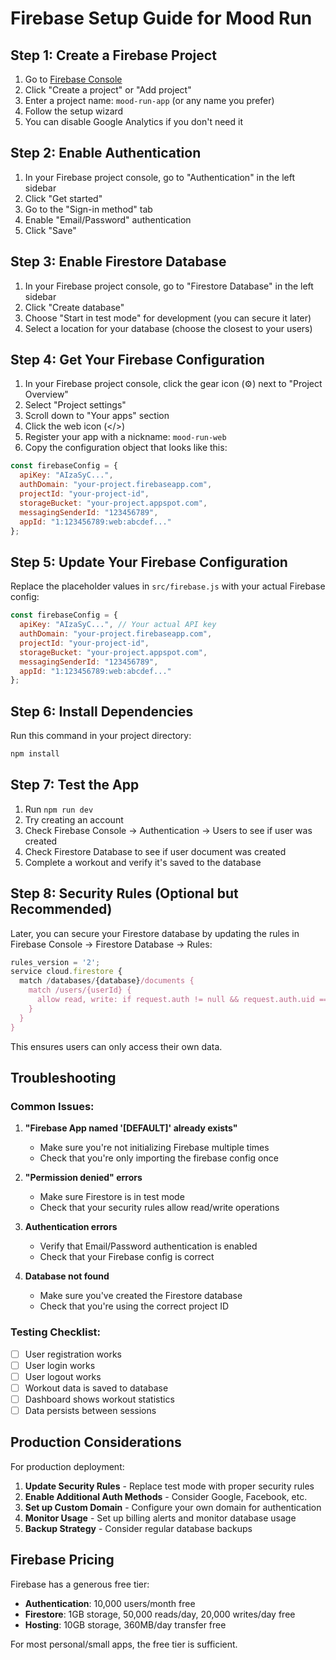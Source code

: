 # Firebase Setup Guide for Mood Run

## Step 1: Create a Firebase Project

1. Go to [Firebase Console](https://console.firebase.google.com/)
2. Click "Create a project" or "Add project"
3. Enter a project name: `mood-run-app` (or any name you prefer)
4. Follow the setup wizard
5. You can disable Google Analytics if you don't need it

## Step 2: Enable Authentication

1. In your Firebase project console, go to "Authentication" in the left sidebar
2. Click "Get started"
3. Go to the "Sign-in method" tab
4. Enable "Email/Password" authentication
5. Click "Save"

## Step 3: Enable Firestore Database

1. In your Firebase project console, go to "Firestore Database" in the left sidebar
2. Click "Create database"
3. Choose "Start in test mode" for development (you can secure it later)
4. Select a location for your database (choose the closest to your users)

## Step 4: Get Your Firebase Configuration

1. In your Firebase project console, click the gear icon (⚙️) next to "Project Overview"
2. Select "Project settings"
3. Scroll down to "Your apps" section
4. Click the web icon (</>)
5. Register your app with a nickname: `mood-run-web`
6. Copy the configuration object that looks like this:

```javascript
const firebaseConfig = {
  apiKey: "AIzaSyC...",
  authDomain: "your-project.firebaseapp.com",
  projectId: "your-project-id",
  storageBucket: "your-project.appspot.com",
  messagingSenderId: "123456789",
  appId: "1:123456789:web:abcdef..."
};
```

## Step 5: Update Your Firebase Configuration

Replace the placeholder values in `src/firebase.js` with your actual Firebase config:

```javascript
const firebaseConfig = {
  apiKey: "AIzaSyC...", // Your actual API key
  authDomain: "your-project.firebaseapp.com",
  projectId: "your-project-id",
  storageBucket: "your-project.appspot.com",
  messagingSenderId: "123456789",
  appId: "1:123456789:web:abcdef..."
};
```

## Step 6: Install Dependencies

Run this command in your project directory:

```bash
npm install
```

## Step 7: Test the App

1. Run `npm run dev`
2. Try creating an account
3. Check Firebase Console → Authentication → Users to see if user was created
4. Check Firestore Database to see if user document was created
5. Complete a workout and verify it's saved to the database

## Step 8: Security Rules (Optional but Recommended)

Later, you can secure your Firestore database by updating the rules in Firebase Console → Firestore Database → Rules:

```javascript
rules_version = '2';
service cloud.firestore {
  match /databases/{database}/documents {
    match /users/{userId} {
      allow read, write: if request.auth != null && request.auth.uid == userId;
    }
  }
}
```

This ensures users can only access their own data.

## Troubleshooting

### Common Issues:

1. **"Firebase App named '[DEFAULT]' already exists"**
   - Make sure you're not initializing Firebase multiple times
   - Check that you're only importing the firebase config once

2. **"Permission denied" errors**
   - Make sure Firestore is in test mode
   - Check that your security rules allow read/write operations

3. **Authentication errors**
   - Verify that Email/Password authentication is enabled
   - Check that your Firebase config is correct

4. **Database not found**
   - Make sure you've created the Firestore database
   - Check that you're using the correct project ID

### Testing Checklist:

- [ ] User registration works
- [ ] User login works
- [ ] User logout works
- [ ] Workout data is saved to database
- [ ] Dashboard shows workout statistics
- [ ] Data persists between sessions

## Production Considerations

For production deployment:

1. **Update Security Rules** - Replace test mode with proper security rules
2. **Enable Additional Auth Methods** - Consider Google, Facebook, etc.
3. **Set up Custom Domain** - Configure your own domain for authentication
4. **Monitor Usage** - Set up billing alerts and monitor database usage
5. **Backup Strategy** - Consider regular database backups

## Firebase Pricing

Firebase has a generous free tier:
- **Authentication**: 10,000 users/month free
- **Firestore**: 1GB storage, 50,000 reads/day, 20,000 writes/day free
- **Hosting**: 10GB storage, 360MB/day transfer free

For most personal/small apps, the free tier is sufficient. 